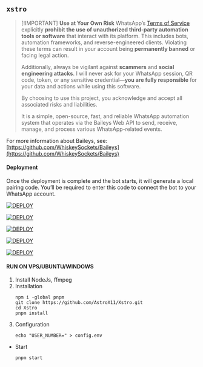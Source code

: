 ## `xstro`

> \[!IMPORTANT]
> **Use at Your Own Risk**
> WhatsApp’s [Terms of Service](https://www.whatsapp.com/legal/terms-of-service) explicitly **prohibit the use of unauthorized third-party automation tools or software** that interact with its platform. This includes bots, automation frameworks, and reverse-engineered clients. Violating these terms can result in your account being **permanently banned** or facing legal action.
>
> Additionally, always be vigilant against **scammers** and **social engineering attacks**. I will never ask for your WhatsApp session, QR code, token, or any sensitive credential—**you are fully responsible** for your data and actions while using this software.
>
> By choosing to use this project, you acknowledge and accept all associated risks and liabilities.
>
> It is a simple, open-source, fast, and reliable WhatsApp automation system that operates via the Baileys Web API to send, receive, manage, and process various WhatsApp-related events.

For more information about Baileys, see:
[https://github.com/WhiskeySockets/Baileys](https://github.com/WhiskeySockets/Baileys)

#### Deployment

Once the deployment is complete and the bot starts, it will generate a local pairing code. You’ll be required to enter this code to connect the bot to your WhatsApp account.

<a href='https://www.heroku.com/deploy?template=https://github.com/AstroX11/Xstro' target="_blank"><img alt='DEPLOY' src='https://img.shields.io/badge/-Heroku-black?style=for-the-badge&logo=heroku&logoColor=white'/></a>

<a href='https://app.koyeb.com/deploy?name=xstro&repository=AstroX11%2FXstro&branch=core&builder=dockerfile&instance_type=free&instances_min=0&autoscaling_sleep_idle_delay=300&env%5BUSER_NUMBER%5D=' target="_blank"><img alt='DEPLOY' src='https://img.shields.io/badge/-Koyeb-black?style=for-the-badge&logo=koyeb&logoColor=white'/></a>

<a href='https://render.com/deploy?repo=https://github.com/AstroX11/Xstro' target="_blank"><img alt='DEPLOY' src='https://img.shields.io/badge/-Render-black?style=for-the-badge&logo=render&logoColor=white'/></a>

<a href='https://pterodactyl.io/' target="_blank"><img alt='DEPLOY' src='https://img.shields.io/badge/-Panel-black?style=for-the-badge&logo=pterodactyl&logoColor=white'/></a>

<a href='https://replit.com/github/AstroX11/Xstro' target="_blank"><img alt='DEPLOY' src='https://img.shields.io/badge/-Replit-black?style=for-the-badge&logo=Replit&logoColor=white'/></a>

#### RUN ON VPS/UBUNTU/WINDOWS

1. Install NodeJs, ffmpeg
2. Installation
   ```
   npm i -global pnpm
   git clone https://github.com/AstroX11/Xstro.git
   cd Xstro
   pnpm install
   ```
3. Configuration
   ```
   echo "USER_NUMBER=" > config.env
   ```

- Start
  ```
  pnpm start
  ```
  <br>
